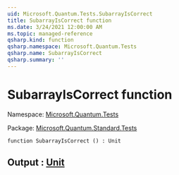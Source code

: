 ```yaml
---
uid: Microsoft.Quantum.Tests.SubarrayIsCorrect
title: SubarrayIsCorrect function
ms.date: 3/24/2021 12:00:00 AM
ms.topic: managed-reference
qsharp.kind: function
qsharp.namespace: Microsoft.Quantum.Tests
qsharp.name: SubarrayIsCorrect
qsharp.summary: ''
---
```


# SubarrayIsCorrect function

Namespace: [Microsoft.Quantum.Tests](xref:Microsoft.Quantum.Tests)

Package: [Microsoft.Quantum.Standard.Tests](https://nuget.org/packages/Microsoft.Quantum.Standard.Tests)




```qsharp
function SubarrayIsCorrect () : Unit
```


## Output : [Unit](xref:microsoft.quantum.lang-ref.unit)

